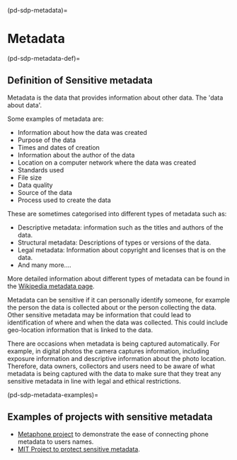 (pd-sdp-metadata)=
# Metadata

(pd-sdp-metadata-def)=
## Definition of Sensitive metadata

Metadata is the data that provides information about other data. The 'data about data'.

Some examples of metadata are: 
* Information about how the data was created
* Purpose of the data
* Times and dates of creation
* Information about the author of the data
* Location on a computer network where the data was created
* Standards used
* File size
* Data quality
* Source of the data
* Process used to create the data

These are sometimes categorised into different types of metadata such as:
* Descriptive metadata: information such as the titles and authors of the data.
* Structural metadata: Descriptions of types or versions of the data.
* Legal metadata: Information about copyright and licenses that is on the data.
* And many more....

More detailed information about different types of metadata can be found in the [Wikipedia metadata page](https://en.wikipedia.org/wiki/Metadata#:~:text=Metadata%20is%20%22data%20that%20provides,used%20for%20discovery%20and%20identification).

Metadata can be sensitive if it can personally identify someone, for example the person the data is collected about or the person collecting the data. 
Other sensitive metadata may be information that could lead to identification of where and when the data was collected. 
This could include geo-location information that is linked to the data.

There are occasions when metadata is being captured automatically. 
For example, in digital photos the camera captures information, including exposure information and descriptive information about the photo location. 
Therefore, data owners, collectors and users need to be aware of what metadata is being captured with the data to make sure that they treat any sensitive metadata in line with legal and ethical restrictions. 

(pd-sdp-metadata-examples)=
## Examples of projects with sensitive metadata
* [Metaphone project](https://threatpost.com/stanford-researchers-find-connecting-metadata-with-user-names-is-simple/103272/) to demonstrate the ease of connecting phone metadata to users names.  
* [MIT Project to protect sensitive metadata](https://news.mit.edu/2020/protecting-sensitive-metadata-from-surveillance-0226).

